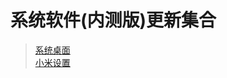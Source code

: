 <div align="center"><img id="ZivLW" width="100" height="0" alt="ZivLW" src="https://static.lanzous.com/userimg/201911/21/836285-25.jpg?x-oss-process=image/auto-orient,1/resize,m_fill,w_100,h_100/format,png"></div>

# 系统软件(内测版)更新集合
>[系统桌面](https://github.com/MIUISystemAppUpdate/MiuiHome/releases)  
>[小米设置](https://github.com/MIUISystemAppUpdate/MiSettings/releases)
